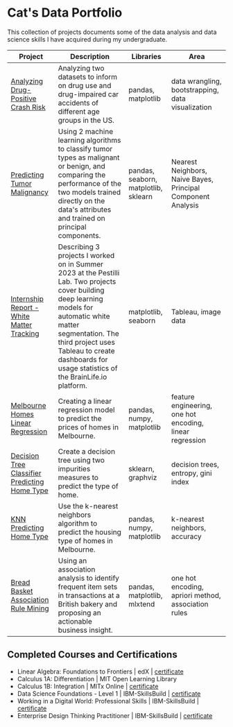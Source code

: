 # Cat's Data Portfolio

This collection of projects documents some of the data analysis and data science skills I have acquired during my undergraduate. 

| Project | Description | Libraries | Area | 
| --- | --- | --- | --- | 
| [Analyzing Drug-Positive Crash Risk](https://github.com/catherinealeal/DrugRiskAnalysis/tree/main) | Analyzing two datasets to inform on drug use and drug-impaired car accidents of different age groups in the US. | pandas, matplotlib | data wrangling, bootstrapping, data visualization | 
| [Predicting Tumor Malignancy](https://github.com/catherinealeal/TumorMalignancy) |  Using 2 machine learning algorithms to classify tumor types as malignant or benign, and comparing the performance of the two models trained directly on the data's attributes and trained on principal components. | pandas, seaborn, matplotlib, sklearn | Nearest Neighbors, Naive Bayes, Principal Component Analysis | 
| [Internship Report - White Matter Tracking](https://github.com/catherinealeal/WhiteMatterTracking) | Describing 3 projects I worked on in Summer 2023 at the Pestilli Lab. Two projects cover building deep learning models for automatic white matter segmentation. The third project uses Tableau to create dashboards for usage statistics of the BrainLife.io platform. | matplotlib, seaborn | Tableau, image data | 
| [Melbourne Homes Linear Regression](https://github.com/catherinealeal/MelbourneHomesLinearRegression/tree/main) | Creating a linear regression model to predict the prices of homes in Melbourne. | pandas, numpy, matplotlib | feature engineering, one hot encoding, linear regression | 
| [Decision Tree Classifier Predicting Home Type](https://github.com/catherinealeal/DecisionTreeClassifier/tree/main) | Create a decision tree using two impurities measures to predict the type of home. | sklearn, graphviz | decision trees, entropy, gini index | 
| [KNN Predicting Home Type](https://github.com/catherinealeal/HouseTypeKNN/tree/main) | Use the k-nearest neighbors algorithm to predict the housing type of homes in Melbourne. | pandas, numpy, matplotlib | k-nearest neighbors, accuracy |
| [Bread Basket Association Rule Mining](https://github.com/catherinealeal/BreadBasketAssociationAnalysis) | Using an association analysis to identify frequent item sets in transactions at a British bakery and proposing an actionable business insight. | pandas, matplotlib, mlxtend | one hot encoding, apriori method, association rules |

## Completed Courses and Certifications 
- Linear Algebra: Foundations to Frontiers | edX | [certificate](https://courses.edx.org/certificates/186f4d9e78e948ce815550942af7b0f0)
- Calculus 1A: Differentiation | MIT Open Learning Library
- Calculus 1B: Integration | MITx Online | [certificate](https://mitxonline.mit.edu/certificate/c3e3fcd0-2a4f-48c8-8993-d15fb62e0485/)
- Data Science Foundations - Level 1 | IBM-SkillsBuild | [certificate](https://www.credly.com/badges/5ac81ffc-dc5f-47ed-9032-9fe97521ba5e/public_url)
- Working in a Digital World: Professional Skills | IBM-SkillsBuild | [certificate](https://www.credly.com/badges/0a31c179-00ed-424c-823e-93851811d904/public_url)
- Enterprise Design Thinking Practitioner | IBM-SkillsBuild | [certificate](https://www.credly.com/badges/f0195ec9-1147-4bc9-9885-dac7a67621ab/public_url)

